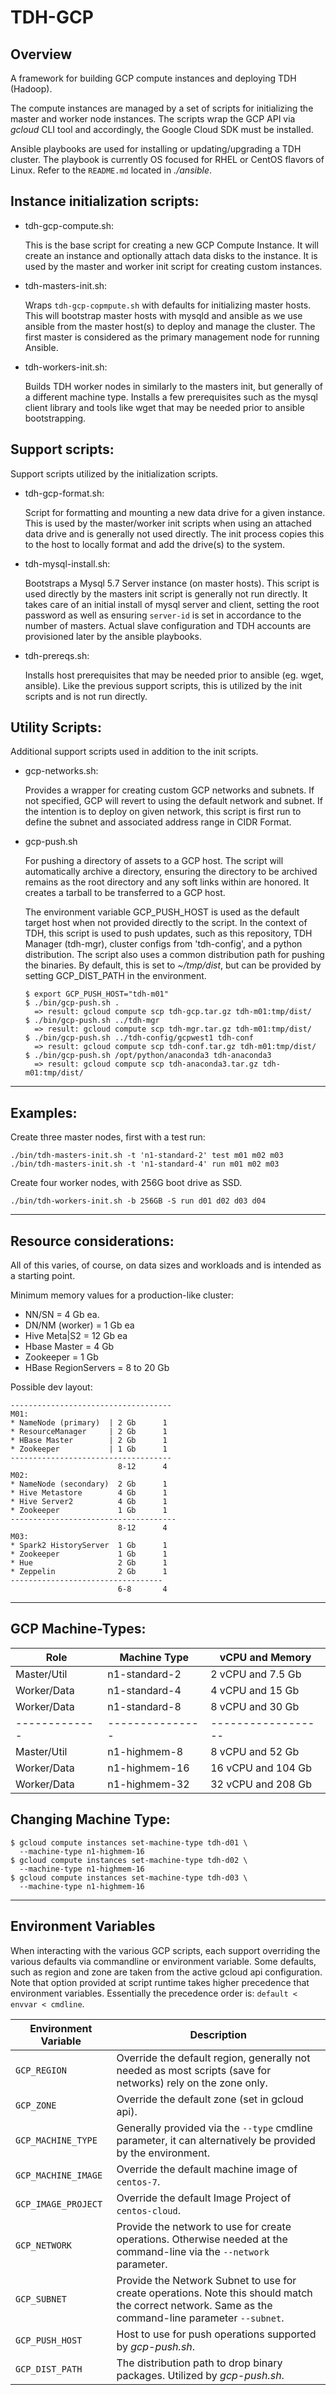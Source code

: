 TDH-GCP 
=========

## Overview

A framework for building GCP compute instances and deploying TDH (Hadoop).

The compute instances are managed by a set of scripts for initializing the 
master and worker node instances. The scripts wrap the GCP API via  
*gcloud* CLI tool and accordingly, the Google Cloud SDK must be installed.

Ansible playbooks are used for installing or updating/upgrading a TDH 
cluster. The playbook is currently OS focused for RHEL or CentOS flavors 
of Linux. Refer to the `README.md` located in *./ansible*.


## Instance initialization scripts:

* tdh-gcp-compute.sh:
  
  This is the base script for creating a new GCP Compute Instance. It will 
  create an instance and optionally attach data disks to the instance. It is 
  used by the master and worker init script for creating custom instances.

* tdh-masters-init.sh:
  
  Wraps `tdh-gcp-copmpute.sh` with defaults for initializing master hosts.
  This will bootstrap master hosts with mysqld and ansible as we use ansible
  from the master host(s) to deploy and manage the cluster. The first master 
  is considered as the primary management node for running Ansible.

* tdh-workers-init.sh:  
  
  Builds TDH worker nodes in similarly to the masters init, but generally 
  of a different machine type. Installs a few prerequisites such as the
  mysql client library and tools like wget that may be needed prior to 
  ansible bootstrapping.


## Support scripts:

Support scripts utilized by the initialization scripts.

* tdh-gcp-format.sh: 
  
  Script for formatting and mounting a new data drive for a given instance. This
  is used by the master/worker init scripts when using an attached data drive and
  is generally not used directly. The init process copies this to the host to 
  locally format and add the drive(s) to the system.

* tdh-mysql-install.sh: 
  
  Bootstraps a Mysql 5.7 Server instance (on master hosts). This script is used 
  directly by the masters init script is generally not run directly. It takes 
  care of an initial install of mysql server and client, setting the root password 
  as well as ensuring `server-id` is set in accordance to the number of masters.
  Actual slave configuration and TDH accounts are provisioned later by the 
  ansible playbooks.

* tdh-prereqs.sh:
  
  Installs host prerequisites that may be needed prior to ansible (eg. wget, ansible).
  Like the previous support scripts, this is utilized by the init scripts and is not 
  run directly.

## Utility Scripts:

Additional support scripts used in addition to the init scripts.

* gcp-networks.sh:

  Provides a wrapper for creating custom GCP networks and subnets. If not specified, 
  GCP will revert to using the default network and subnet. If the intention is to 
  deploy on given network, this script is first run to define the subnet and 
  associated address range in CIDR Format.

* gcp-push.sh

  For pushing a directory of assets to a GCP host. The script will automatically 
  archive a directory, ensuring the directory to be archived remains as the root
  directory and any soft links within are honored. It creates a tarball to be 
  transferred to a GCP host. 
  
  The environment variable GCP_PUSH_HOST is used as the default target host when 
  not provided directly to the script. In the context of TDH, this script is used 
  to push updates, such as this repository, TDH Manager (tdh-mgr), cluster 
  configs from 'tdh-config', and a python distribution. The script also uses a 
  common distribution path for pushing the binaries. By default, this is set to 
  *~/tmp/dist*, but can be provided by setting GCP_DIST_PATH in the environment.
  ```
  $ export GCP_PUSH_HOST="tdh-m01"
  $ ./bin/gcp-push.sh .
    => result: gcloud compute scp tdh-gcp.tar.gz tdh-m01:tmp/dist/
  $ ./bin/gcp-push.sh ../tdh-mgr
    => result: gcloud compute scp tdh-mgr.tar.gz tdh-m01:tmp/dist/
  $ ./bin/gcp-push.sh ../tdh-config/gcpwest1 tdh-conf
    => result: gcloud compute scp tdh-conf.tar.gz tdh-m01:tmp/dist/
  $ ./bin/gcp-push.sh /opt/python/anaconda3 tdh-anaconda3
    => result: gcloud compute scp tdh-anaconda3.tar.gz tdh-m01:tmp/dist/
  ```

---

## Examples:

Create three master nodes, first with a test run:
```
./bin/tdh-masters-init.sh -t 'n1-standard-2' test m01 m02 m03
./bin/tdh-masters-init.sh -t 'n1-standard-4' run m01 m02 m03
```

Create four worker nodes, with 256G boot drive as SSD.
```
./bin/tdh-workers-init.sh -b 256GB -S run d01 d02 d03 d04
```

---

## Resource considerations:

All of this varies, of course, on data sizes and workloads and is
intended as a starting point.

Minimum memory values for a production-like cluster:
*  NN/SN = 4 Gb ea.
*  DN/NM (worker) = 1 Gb ea 
*  Hive Meta|S2  = 12 Gb ea
*  Hbase Master = 4 Gb
*  Zookeeper  = 1 Gb
*  HBase RegionServers = 8 to 20 Gb

Possible dev layout:
```
------------------------------------
M01:
* NameNode (primary)  | 2 Gb      1
* ResourceManager     | 2 Gb      1
* HBase Master        | 2 Gb      1
* Zookeeper           | 1 Gb      1
------------------------------------
                        8-12      4
M02:
* NameNode (secondary)  2 Gb      1
* Hive Metastore        4 Gb      1
* Hive Server2          4 Gb      1
* Zookeeper             1 Gb      1
-------------------------------------
                        8-12      4
M03:
* Spark2 HistoryServer  1 Gb      1
* Zookeeper             1 Gb      1
* Hue                   2 Gb      1
* Zeppelin              2 Gb      1
----------------------------------
                        6-8       4
```

---

## GCP Machine-Types:

|    Role       |  Machine Type   |  vCPU and Memory   |
| ------------- | --------------- | ------------------ |
| Master/Util   |  n1-standard-2  |  2 vCPU and 7.5 Gb |  VERY SMALL
| Worker/Data   |  n1-standard-4  |  4 vCPU and 15 Gb  |
| Worker/Data   |  n1-standard-8  |  8 vCPU and 30 Gb  |
| ------------- | --------------- | ------------------ |
| Master/Util   |  n1-highmem-8   | 8 vCPU and 52 Gb   |
| Worker/Data   |  n1-highmem-16  | 16 vCPU and 104 Gb |
| Worker/Data   |  n1-highmem-32  | 32 vCPU and 208 Gb |

 
## Changing Machine Type:
```
$ gcloud compute instances set-machine-type tdh-d01 \
  --machine-type n1-highmem-16
$ gcloud compute instances set-machine-type tdh-d02 \
  --machine-type n1-highmem-16
$ gcloud compute instances set-machine-type tdh-d03 \
  --machine-type n1-highmem-16
```

---

## Environment Variables

When interacting with the various GCP scripts, each support overriding the 
various defaults via commandline or environment variable.  Some defaults, such as
region and zone are taken from the active gcloud api configuration. Note that option
provided at script runtime takes higher precedence that environment variables.
Essentially the precedence order is:   `default < envvar < cmdline`.

| Environment Variable |  Description  |
| -------------------- | ------------- |
| `GCP_REGION`         | Override the default region, generally not needed as most scripts (save for networks) rely on the zone only. 
| `GCP_ZONE`           | Override the default zone (set in gcloud api). 
| `GCP_MACHINE_TYPE`   | Generally provided via the `--type` cmdline parameter, it can alternatively be provided by the environment. 
| `GCP_MACHINE_IMAGE`  | Override the default machine image of `centos-7`.
| `GCP_IMAGE_PROJECT`  | Override the default Image Project of `centos-cloud`. 
| `GCP_NETWORK`        | Provide the network to use for create operations. Otherwise needed at the command-line via the `--network` parameter.
| `GCP_SUBNET`         | Provide the Network Subnet to use for create operations. Note this should match the correct network. Same as the command-line parameter `--subnet`.
| `GCP_PUSH_HOST`      | Host to use for push operations supported by *gcp-push.sh*.
| `GCP_DIST_PATH`      | The distribution path to drop binary packages. Utilized by *gcp-push.sh*.


